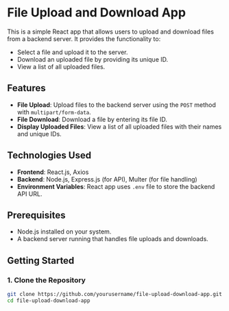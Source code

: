 # File Upload and Download App

This is a simple React app that allows users to upload and download files from a backend server. It provides the functionality to:
- Select a file and upload it to the server.
- Download an uploaded file by providing its unique ID.
- View a list of all uploaded files.

## Features

- **File Upload**: Upload files to the backend server using the `POST` method with `multipart/form-data`.
- **File Download**: Download a file by entering its file ID.
- **Display Uploaded Files**: View a list of all uploaded files with their names and unique IDs.

## Technologies Used

- **Frontend**: React.js, Axios
- **Backend**: Node.js, Express.js (for API), Multer (for file handling)
- **Environment Variables**: React app uses `.env` file to store the backend API URL.

## Prerequisites

- Node.js installed on your system.
- A backend server running that handles file uploads and downloads.

## Getting Started

### 1. Clone the Repository

```bash
git clone https://github.com/yourusername/file-upload-download-app.git
cd file-upload-download-app
